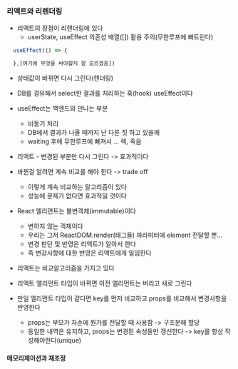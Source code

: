 ### 리액트와 리렌더링
- 리액트의 장점이 리렌더링에 있다
  - userState, useEffect 의존성 배열([]) 활용 주의(무한루프에 빠트린다)
``` js
  useEffect(() => {

  },[여기에 무엇을 써야할지 잘 모르겠음])

```
  - 상태값이 바뀌면 다시 그린다(렌더링)
  - DB를 경유해서 select한 결과를 처리하는 훅(hook) useEffect이다
  - useEffect는 백엔드와 만나는 부분
    - 비동기 처리
    - DB에서 결과가 나올 때까지 난 다른 짓 하고 있을께
    - waiting 후에 무한루프에 빠져서 ... 렉, 죽음

- 리액트 - 변경된 부분만 다시 그린다 -> 효과적이다
- 바뀐걸 알려면 계속 비교를 해야 한다 -> trade off
  - 이렇게 계속 비교하는 알고리즘이 있다
  - 성능에 문제가 없다면 효과적일 것이다

- React 엘리먼트는 불변객체(immutable)이다
  - 변하지 않는 객체이다
  - 우리는 그저 ReactDOM.render(태그들) 파라미터에 element 전달할 뿐...
  - 변경 판단 및 반영은 리액트가 알아서 한다
  - 즉 변강사항에 대한 반영은 리액트에게 일임한다
  
- 리액트는 비교알고리즘을 가지고 있다
- 리액트 앨리먼트 타입이 바뀌면 이전 엘리먼트는 버리고 새로 그린다
- 만일 엘리먼트 타입이 같다면 key를 먼저 비교하고 props를 비교해서 변경사항을 반영한다
  - props는 부모가 자손에 뭔가를 전달할 때 사용함 -> 구조분해 할당
  - 동일한 내역은 유지하고, props는 변경된 속성들만 갱신한다 -> key를 항상 작성해야한다(unique)

#### 메모리제이션과 재조정
